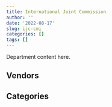 ```yaml
---
title: International Joint Commission
author: ''
date: '2022-08-17'
slug: ijc-cmi
categories: []
tags: []
---
```


<script src="/rmarkdown-libs/htmlwidgets/htmlwidgets.js"></script>
<link href="/rmarkdown-libs/datatables-css/datatables-crosstalk.css" rel="stylesheet" />
<script src="/rmarkdown-libs/datatables-binding/datatables.js"></script>
<script src="/rmarkdown-libs/jquery/jquery-3.6.0.min.js"></script>
<link href="/rmarkdown-libs/dt-core-bootstrap/css/dataTables.bootstrap.min.css" rel="stylesheet" />
<link href="/rmarkdown-libs/dt-core-bootstrap/css/dataTables.bootstrap.extra.css" rel="stylesheet" />
<script src="/rmarkdown-libs/dt-core-bootstrap/js/jquery.dataTables.min.js"></script>
<script src="/rmarkdown-libs/dt-core-bootstrap/js/dataTables.bootstrap.min.js"></script>
<link href="/rmarkdown-libs/crosstalk/css/crosstalk.min.css" rel="stylesheet" />
<script src="/rmarkdown-libs/crosstalk/js/crosstalk.min.js"></script>
<script src="/rmarkdown-libs/htmlwidgets/htmlwidgets.js"></script>
<link href="/rmarkdown-libs/datatables-css/datatables-crosstalk.css" rel="stylesheet" />
<script src="/rmarkdown-libs/datatables-binding/datatables.js"></script>
<script src="/rmarkdown-libs/jquery/jquery-3.6.0.min.js"></script>
<link href="/rmarkdown-libs/dt-core-bootstrap/css/dataTables.bootstrap.min.css" rel="stylesheet" />
<link href="/rmarkdown-libs/dt-core-bootstrap/css/dataTables.bootstrap.extra.css" rel="stylesheet" />
<script src="/rmarkdown-libs/dt-core-bootstrap/js/jquery.dataTables.min.js"></script>
<script src="/rmarkdown-libs/dt-core-bootstrap/js/dataTables.bootstrap.min.js"></script>
<link href="/rmarkdown-libs/crosstalk/css/crosstalk.min.css" rel="stylesheet" />
<script src="/rmarkdown-libs/crosstalk/js/crosstalk.min.js"></script>

Department content here.

## Vendors

<div id="htmlwidget-1" style="width:100%;height:auto;" class="datatables html-widget"></div>
<script type="application/json" data-for="htmlwidget-1">{"x":{"style":"bootstrap","filter":"none","vertical":false,"data":[["<a href=\"/vendors/aecom/\">AECOM<\/a>","<a href=\"/vendors/bell_canada/\">BELL CANADA<\/a>","<a href=\"/vendors/blumetric_environmental/\">BLUMETRIC ENVIRONMENTAL<\/a>","<a href=\"/vendors/cdw_canada/\">CDW CANADA<\/a>","<a href=\"/vendors/cistel_technology/\">CISTEL TECHNOLOGY<\/a>","<a href=\"/vendors/contract_community/\">CONTRACT COMMUNITY<\/a>","<a href=\"/vendors/decisive_technologies/\">DECISIVE TECHNOLOGIES<\/a>","<a href=\"/vendors/esri/\">ESRI<\/a>","<a href=\"/vendors/genesis_integration/\">GENESIS INTEGRATION<\/a>","<a href=\"/vendors/hewlett_packard/\">HEWLETT PACKARD<\/a>","<a href=\"/vendors/itex/\">ITEX<\/a>","<a href=\"/vendors/microsoft_canada/\">MICROSOFT CANADA<\/a>","<a href=\"/vendors/nisha_techonologies/\">NISHA TECHONOLOGIES<\/a>","<a href=\"/vendors/oracle_canada/\">ORACLE CANADA<\/a>","<a href=\"/vendors/stratos/\">STRATOS<\/a>"],["$  19,443.84",null,"$  49,907.00",null,null,null,null,"$   3,587.36",null,"$   4,585.14","$ 203,505.74",null,null,"$  10,378.67",null],["$  27,556.16",null,null,"$  11,011.39","$  10,331.98",null,null,"$  14,729.98","$  86,220.84","$  14,075.74","$  10,494.57","$  40,628.05","$  40,353.32","$  17,272.53","$  15,288.90"],[null,"$  22,872.41",null,"$  70,583.73","$  15,424.34",null,"$  18,018.98","$  15,420.42","$  51,732.51","$  14,656.95",null,"$   8,828.10","$  10,758.56",null,null],[null,"$  22,809.91",null,"$ 108,907.79","$  15,950.61","$   8,819.29","$  18,012.20","$  15,674.67",null,"$  14,726.33",null,"$   8,828.10",null,null,"$  16,859.60"]],"container":"<table class=\"table table-striped table-hover row-border order-column display\">\n  <thead>\n    <tr>\n      <th>Vendor<\/th>\n      <th>2017-2018<\/th>\n      <th>2018-2019<\/th>\n      <th>2019-2020<\/th>\n      <th>2020-2021<\/th>\n    <\/tr>\n  <\/thead>\n<\/table>","options":{"order":[[4,"desc"]],"pageLength":10,"autoWidth":true,"columnDefs":[],"orderClasses":false}},"evals":[],"jsHooks":[]}</script>

## Categories

<div id="htmlwidget-2" style="width:100%;height:auto;" class="datatables html-widget"></div>
<script type="application/json" data-for="htmlwidget-2">{"x":{"style":"bootstrap","filter":"none","vertical":false,"data":[["<a href=\"/categories/1_facilities_and_construction/\">Facilities and construction<\/a>","<a href=\"/categories/10_office_management/\">Office management<\/a>","<a href=\"/categories/2_professional_services/\">Professional services<\/a>","<a href=\"/categories/3_information_technology/\">Information technology<\/a>","<a href=\"/categories/6_industrial_products_and_services/\">Industrial products and services<\/a>","<a href=\"/categories/9_human_capital/\">Human capital<\/a>"],[null,"$  47,046.13","$ 360,066.15","$ 460,801.44","$  37,025.69",null],["$ 445,446.00","$ 153,924.27","$ 479,675.79","$ 322,033.67",null,"$  24,570.00"],["$  48,776.60",null,"$ 456,154.08","$ 353,162.33",null,"$  24,375.00"],[null,null,"$ 780,717.69","$ 314,794.15",null,"$  24,375.00"]],"container":"<table class=\"table table-striped table-hover row-border order-column display\">\n  <thead>\n    <tr>\n      <th>Category<\/th>\n      <th>2017-2018<\/th>\n      <th>2018-2019<\/th>\n      <th>2019-2020<\/th>\n      <th>2020-2021<\/th>\n    <\/tr>\n  <\/thead>\n<\/table>","options":{"order":[[4,"desc"]],"pageLength":20,"autoWidth":true,"columnDefs":[],"orderClasses":false,"lengthMenu":[10,20,25,50,100]}},"evals":[],"jsHooks":[]}</script>
